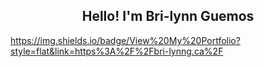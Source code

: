 
<h2 align="center"> Hello! I'm Bri-lynn Guemos</h2>

  <a href="https://bri-lynng.ca/">
  https://img.shields.io/badge/View%20My%20Portfolio?style=flat&link=https%3A%2F%2Fbri-lynng.ca%2F
  </a>



